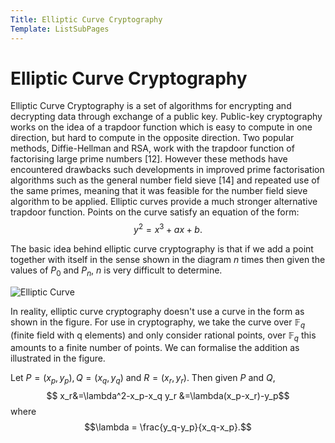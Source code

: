 ```yaml
---
Title: Elliptic Curve Cryptography
Template: ListSubPages
---
```


# Elliptic Curve Cryptography

Elliptic Curve Cryptography is a set of algorithms for encrypting and decrypting data through
exchange of a public key. Public-key cryptography works on the idea of a trapdoor function
which is easy to compute in one direction, but hard to compute in the opposite direction. Two
popular methods, Diffie-Hellman and RSA, work with the trapdoor function of factorising large
prime numbers [12]. However these methods have encountered drawbacks such developments in
improved prime factorisation algorithms such as the general number field sieve [14] and repeated
use of the same primes, meaning that it was feasible for the number field sieve algorithm to be
applied. Elliptic curves provide a much stronger alternative trapdoor function.
Points on the curve satisfy an equation of the form:
$$y^2=x^3+ax+b.$$

The basic idea behind elliptic curve cryptography is that if we add a point together with itself in the sense shown in the diagram $n$ times then given the values of $P_0$ and $P_n$, $n$ is very difficult to determine.

![Elliptic Curve](http://db716.user.srcf.net/eim/media/curve1.png)

In reality, elliptic curve cryptography doesn't use a curve in the form as shown in the figure. For
use in cryptography, we take the curve over $\mathbb{F}_q$ (finite field with q elements) and only consider
rational points, over $\mathbb{F}_q$ this amounts to a finite number of points. We can formalise the addition
as illustrated in the figure.

Let $P=(x_p,y_p), Q=(x_q,y_q)$ and $R=(x_r,y_r)$. Then given $P$ and $Q$, 
$$ x_r&=\lambda^2-x_p-x_q 
y_r &=\lambda(x_p-x_r)-y_p$$
where
$$\lambda = \frac{y_q-y_p}{x_q-x_p}.$$




